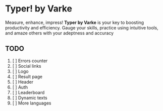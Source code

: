 # Typer! by Varke
Measure, enhance, impress! **Typer by Varke** is your key to boosting productivity and efficiency. Gauge your skills, practice using intuitive tools, and amaze others with your adeptness and accuracy
## TODO
1. [ ] Errors counter
2. [ ] Social links
3. [ ] Logo
4. [ ] Result page
5. [ ] Header
6. [ ] Auth
7. [ ] Leaderboard
8. [ ] Dynamic texts
9. [ ] More languages